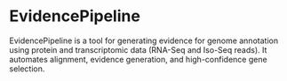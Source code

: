 # EvidencePipeline
EvidencePipeline is a tool for generating evidence for genome annotation using protein and transcriptomic data (RNA-Seq and Iso-Seq reads). It automates alignment, evidence generation, and high-confidence gene selection.
